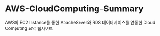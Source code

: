 # AWS-CloudComputing-Summary
AWS의 EC2 Instance를 통한 ApacheSever와 RDS 데이터베이스를 연동한 Cloud Computing 요약 웹사이트
